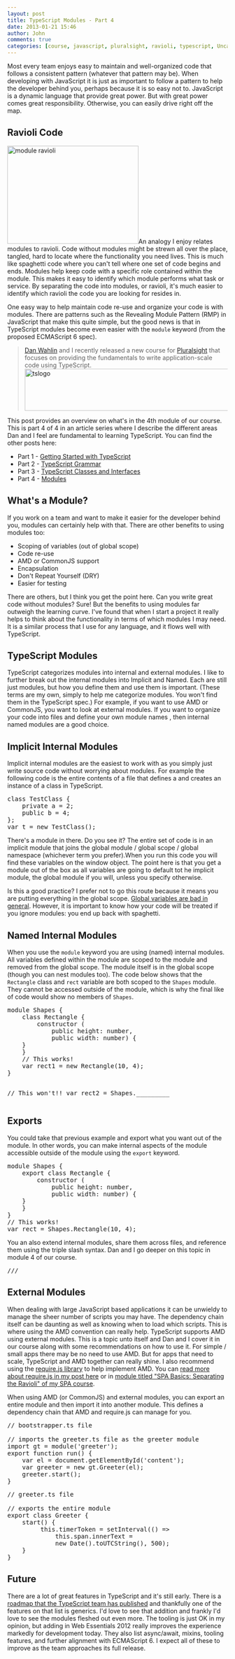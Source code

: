 ```yaml
---
layout: post
title: TypeScript Modules - Part 4
date: 2013-01-21 15:46
author: John
comments: true
categories: [course, javascript, pluralsight, ravioli, typescript, Uncategorized]
---
```

Most every team enjoys easy to maintain and well-organized code that follows a consistent pattern (whatever that pattern may be). When developing with JavaScript it is just as important to follow a pattern to help the developer behind you, perhaps because it is so easy not to. JavaScript is a dynamic language that provide great power. But with great power comes great responsibility. Otherwise, you can easily drive right off the map. 
<h2>Ravioli Code</h2>
<a href="http://www.johnpapa.net/typescriptpost/module-ravioli/" rel="attachment wp-att-13991"><img src="http://www.johnpapa.net/wp-content/uploads/2013/01/module-ravioli-300x224.png" alt="module ravioli" width="300" height="224" class="alignleft size-medium wp-image-13991" /></a>An analogy I enjoy relates modules to ravioli. Code without modules might be strewn all over the place, tangled, hard to locate where the functionality you need lives. This is much like spaghetti code where you can't tell where one set of code begins and ends. Modules help keep code with a specific role contained within the module. This makes it easy to identify which module performs what task or service. By separating the code into modules, or ravioli, it's much easier to identify which ravioli the code you are looking for resides in.

One easy way to help maintain code re-use and organize your code is with modules. There are patterns such as the Revealing Module Pattern (RMP) in JavaScript that make this quite simple, but the good news is that in TypeScript modules become even easier with the <code>module</code> keyword (from the proposed ECMAScript 6 spec). 

<blockquote><a href="https://twitter.com/DanWahlin" target="_blank">Dan Wahlin</a> and I recently released a new course for <a href="http://pluralsight.com" target="_blank">Pluralsight</a> that focuses on providing the fundamentals to write application-scale code using TypeScript. 
<a href="http://jpapa.me/typescript101" target="_blank"><img src="http://www.johnpapa.net/wp-content/uploads/2013/01/tslogo-600x96.jpg" alt="tslogo" width="600" height="96" class="aligncenter size-large wp-image-13581" /></a>
</blockquote>

This post provides an overview on what's in the 4th module of our course. This is part 4 of 4 in an article series where I describe the different areas Dan and I feel are fundamental to learning TypeScript. You can find the other posts here:
<ul>
	<li>Part 1 - <a href="http://www.johnpapa.net/typescriptpost1/" target="_blank">Getting Started with TypeScript</a></li>
	<li>Part 2 - <a href="http://www.johnpapa.net/typescriptpost2/" target="_blank">TypeScript Grammar</a></li>
	<li>Part 3 - <a href="http://www.johnpapa.net/typescriptpost3/" target="_blank">TypeScript Classes and Interfaces</a></li>
	<li>Part 4 - <a href="http://www.johnpapa.net/typescriptpost4/" target="_blank">Modules</a></li>
</ul>
<h2>What's a Module?</h2>
If you work on a team and want to make it easier for the developer behind you, modules can certainly help with that. There are other benefits to using modules too: 
<ul>
<li>Scoping of variables (out of global scope)</li>
<li>Code re-use</li>
<li>AMD or CommonJS support</li>
<li>Encapsulation</li>
<li>Don't Repeat Yourself (DRY)</li>
<li>Easier for testing</li>
</ul>

There are others, but I think you get the point here. Can you write great code without modules? Sure! But the benefits to using modules far outweigh the learning curve. I've found that when I start a project it really helps to think about the functionality in terms of which modules I may need. It is a similar process that I use for any language, and it flows well with TypeScript.
<h2>TypeScript Modules</h2>
TypeScript categorizes modules into internal and external modules. I like to further break out the internal modules into Implicit and Named. Each are still just modules, but how you define them and use them is important. (These terms are my own, simply to help me categorize modules. You won't find them in the TypeScript spec.) For example, if you want to use AMD or CommonJS, you want to look at external modules. If you want to organize your code into files and define your own module names , then internal named modules are a good choice. 
<h2>Implicit Internal Modules</h2>
Implicit internal modules are the easiest to work with as you simply just write source code without worrying about modules. For example the following code is the entire contents of a file that defines a and creates an instance of a class in TypeScript. 
<pre class="prettyprint linenums">
class TestClass {
    private a = 2;
    public b = 4;
};
var t = new TestClass();
</pre>
There's a module in there. Do you see it? The entire set of code is in an implicit module that joins the global module / global scope / global namespace (whichever term you prefer).When you run this code you will find these variables on the window object. The point here is that you get a module out of the box as all variables are going to default tot he implicit module, the global module if you will, unless you specify otherwise.

Is this a good practice? I prefer not to go this route because it means you are putting everything in the global scope. <a href="http://oreilly.com/javascript/excerpts/javascript-good-parts/awful-parts.html" target="_blank">Global variables are bad in general</a>. However, it is important to know how your code will be treated if you ignore modules: you end up back with spaghetti. 
<h2>Named Internal Modules</h2>
When you use the <code>module</code> keyword you are using (named) internal modules. All variables defined within the module are scoped to the module and removed from the global scope. The module itself is in the global scope (though you can nest modules too). The code below shows that the <code>Rectangle</code> class and <code>rect</code> variable are both scoped to the <code>Shapes</code> module. They cannot be accessed outside of the module, which is why the final like of code would show no members of <code>Shapes</code>.
<pre class="prettyprint linenums">
module Shapes {
    class Rectangle {
        constructor (
            public height: number, 
            public width: number) {
	}
    }
    // This works!
    var rect1 = new Rectangle(10, 4);
}

// This won't!!
var rect2 = Shapes._________
</pre>
<h2>Exports</h2>
You could take that previous example and export what you want out of the module. In other words, you can make internal aspects of the module accessible outside of the module using the <code>export</code> keyword.
<pre class="prettyprint linenums">
module Shapes {
    export class Rectangle {
        constructor (
            public height: number, 
            public width: number) {
	}
    }
}
// This works!
var rect = Shapes.Rectangle(10, 4);
</pre>
You an also extend internal modules, share them across files, and reference them using the triple slash syntax. Dan and I go deeper on this topic in module 4 of our course.
<pre class="prettyprint">
///<reference path="shapes.ts"/>
</pre>
<h2>External Modules</h2>
When dealing with large JavaScript based applications it can be unwieldy to manage the sheer number of scripts you may have. The dependency chain itself can be daunting as well as knowing when to load which scripts. This is where using the AMD convention can really help. TypeScript supports AMD using external modules. This is a topic unto itself and Dan and I cover it in our course along with some recommendations on how to use it. For simple / small apps there may be no need to use AMD. But for apps that need to scale, TypeScript and AMD together can really shine. I also recommend using the <a href="http://requirejs.org/" target="_blank">require.js library</a> to help implement AMD. You can <a href="http://www.johnpapa.net/spapost6/" target="_blank">read more about require.js in my post here</a> or in <a href="http://jpapa.me/spaps" target="_blank">module titled "SPA Basics: Separating the Ravioli" of my SPA course</a>.

When using AMD (or CommonJS) and external modules, you can export an entire module and then import it into another module. This defines a dependency chain that AMD and require.js can manage for you. 
<pre class="prettyprint linenums">
// bootstrapper.ts file

// imports the greeter.ts file as the greeter module
import gt = module('greeter'); 
export function run() {
    var el = document.getElementById('content');
    var greeter = new gt.Greeter(el);
    greeter.start(); 
}
</pre>

<pre class="prettyprint linenums">
// greeter.ts file

// exports the entire module
export class Greeter { 
    start() {
         this.timerToken = setInterval(() => 
             this.span.innerText = 
             new Date().toUTCString(), 500);
    }
}
</pre>
<h2>Future</h2>
There are a lot of great features in TypeScript and it's still early. There is a <a href="http://typescript.codeplex.com/wikipage?title=Roadmap" target="_blank">roadmap that the TypeScript team has published</a> and thankfully one of the features on that list is generics. I'd love to see that addition and frankly I'd love to see the modules fleshed out even more. The tooling is just OK in my opinion, but adding in Web Essentials 2012 really improves the experience markedly for development today. They also list async/await, mixins, tooling features, and further alignment with ECMAScript 6.  I expect all of these to improve as the team approaches its full release.
